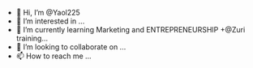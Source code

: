 - 👋 Hi, I’m @Yaol225
- 👀 I’m interested in ...
- 🌱 I’m currently learning Marketing and ENTREPRENEURSHIP +@Zuri training...
- 💞️ I’m looking to collaborate on ...
- 📫 How to reach me ...

<!---
Yaol225/Yaol225 is a ✨ special ✨ repository because its `README.md` (this file) appears on your GitHub profile.
You can click the Preview link to take a look at your changes.
--->
